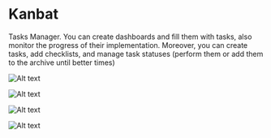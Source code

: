 # Kanbat
Tasks Manager. You can create dashboards and fill them with tasks, also monitor the progress of their implementation. Moreover, you can create tasks, add checklists, and manage task statuses (perform them or add them to the archive until better times)

![Alt text](https://i.postimg.cc/G3JdHtVQ/ic-app-icon.jpg "Logo")

![Alt text](https://i.postimg.cc/3NzFBkGL/Screenshot-20220831-175733-Kanbat-Debug.jpg "Screenshort 1")

![Alt text](https://i.postimg.cc/CMPzByCQ/Screenshot-20220831-175758-Kanbat-Debug.jpg "Screenshort 2")

![Alt text](https://i.postimg.cc/FRKT9dQR/Screenshot-20220831-175338-Kanbat-Debug.jpg "Screenshort 3")

